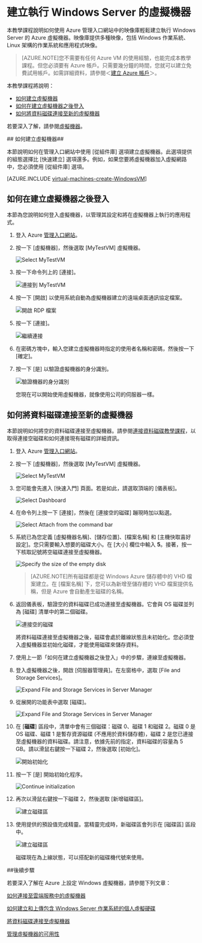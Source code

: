 # 建立執行 Windows Server 的虛擬機器 #

本教學課程說明如何使用 Azure 管理入口網站中的映像庫輕鬆建立執行 Windows Server 的 Azure 虛擬機器。映像庫提供多種映像，包括 Windows 作業系統、Linux 架構的作業系統和應用程式映像。

> [AZURE.NOTE]您不需要有任何 Azure VM 的使用經驗，也能完成本教學課程。但您必須要有 Azure 帳戶。只需要幾分鐘的時間，您就可以建立免費試用帳戶。如需詳細資料，請參閱＜[建立 Azure 帳戶](http://www.windowsazure.com/develop/php/tutorials/create-a-windows-azure-account/)＞。

本教學課程將說明：

- [如何建立虛擬機器](#createvirtualmachine)
- [如何在建立虛擬機器之後登入](#logon)
- [如何將資料磁碟連接至新的虛擬機器](#attachdisk)

若要深入了解，請參閱[虛擬機器](http://go.microsoft.com/fwlink/p/?LinkID=271224)。


##<a id="createvirtualmachine"> </a>如何建立虛擬機器##

本節說明如何在管理入口網站中使用 [從組件庫] 選項建立虛擬機器。此選項提供的組態選擇比 [快速建立] 選項還多。例如，如果您要將虛擬機器加入虛擬網路中，您必須使用 [從組件庫] 選項。

[AZURE.INCLUDE [virtual-machines-create-WindowsVM](../includes/virtual-machines-create-WindowsVM.md)]

## <a id="logon"> </a>如何在建立虛擬機器之後登入 ##

本節為您說明如何登入虛擬機器，以管理其設定和將在虛擬機器上執行的應用程式。

1. 登入 Azure [管理入口網站](http://manage.windowsazure.com)。

2. 按一下 [虛擬機器]，然後選取 [MyTestVM] 虛擬機器。

	![Select MyTestVM](./media/CreateVirtualMachineWindowsTutorial/selectvm.png)

3. 按一下命令列上的 [連接]。

	![連接到 MyTestVM](./media/CreateVirtualMachineWindowsTutorial/commandbarconnect.png)
	
4. 按一下 [開啟] 以使用系統自動為虛擬機器建立的遠端桌面通訊協定檔案。

	![開啟 RDP 檔案](./media/CreateVirtualMachineWindowsTutorial/openrdp.png)
	
5. 按一下 [連接]。

	![繼續連接](./media/CreateVirtualMachineWindowsTutorial/connectrdc.png)

6. 在密碼方塊中，輸入您建立虛擬機器時指定的使用者名稱和密碼，然後按一下 [確定]。

7. 按一下 [是] 以驗證虛擬機器的身分識別。

	![驗證機器的身分識別](./media/CreateVirtualMachineWindowsTutorial/certificate.png)

	您現在可以開始使用虛擬機器，就像使用公司的伺服器一樣。

## <a id="attachdisk"> </a>如何將資料磁碟連接至新的虛擬機器 ##

本節說明如何將空的資料磁碟連接至虛擬機器。請參閱[連接資料磁碟教學課程](../articles/virtual-machines/storage-windows-attach-disk.md)，以取得連接空磁碟和如何連接現有磁碟的詳細資訊。

1. 登入 Azure [管理入口網站](http://manage.windowsazure.com)。

2. 按一下 [虛擬機器]，然後選取 [MyTestVM] 虛擬機器。

	![Select MyTestVM](./media/CreateVirtualMachineWindowsTutorial/selectvm.png)
	
3. 您可能會先進入 [快速入門] 頁面。若是如此，請選取頂端的 [儀表板]。

	![Select Dashboard](./media/CreateVirtualMachineWindowsTutorial/dashboard.png)

4. 在命令列上按一下 [連接]，然後在 [連接空的磁碟] 蹦現時加以點選。

	![Select Attach from the command bar](./media/CreateVirtualMachineWindowsTutorial/commandbarattach.png)

5. 系統已為您定義 [虛擬機器名稱]、[儲存位置]、[檔案名稱] 和 [主機快取喜好設定]。您只需要輸入想要的磁碟大小。在 [大小] 欄位中輸入 **5**。接著，按一下核取記號將空磁碟連接至虛擬機器。

	![Specify the size of the empty disk](./media/CreateVirtualMachineWindowsTutorial/emptydisksize.png)
	
	>[AZURE.NOTE]所有磁碟都是從 Windows Azure 儲存體中的 VHD 檔案建立。在 [檔案名稱] 下，您可以為新增至儲存體的 VHD 檔案提供名稱，但是 Azure 會自動產生磁碟的名稱。

6. 返回儀表板，驗證空的資料磁碟已成功連接至虛擬機器。它會與 OS 磁碟並列為 [磁碟] 清單中的第二個磁碟。

	![連接空的磁碟](./media/CreateVirtualMachineWindowsTutorial/disklistwithdatadisk.png)

	將資料磁碟連接至虛擬機器之後，磁碟會處於離線狀態且未初始化。您必須登入虛擬機器並初始化磁碟，才能使用磁碟來儲存資料。

7. 使用上一節「如何在建立虛擬機器之後登入」[](#logon)中的步驟，連線至虛擬機器。

8. 登入虛擬機器之後，開啟 [伺服器管理員]。在左窗格中，選取 [File and Storage Services]。

	![Expand File and Storage Services in Server Manager](./media/CreateVirtualMachineWindowsTutorial/fileandstorageservices.png)

9. 從展開的功能表中選取 [磁碟]。

	![Expand File and Storage Services in Server Manager](./media/CreateVirtualMachineWindowsTutorial/selectdisks.png)
	
10. 在 [**磁碟**] 區段中，清單中會有三個磁碟：磁碟 0、磁碟 1 和磁碟 2。磁碟 0 是 OS 磁碟、磁碟 1 是暫存資源磁碟 (不應用於資料儲存體)，磁碟 2 是您已連接至虛擬機器的資料磁碟。請注意，依據先前的指定，資料磁碟的容量為 5 GB。請以滑鼠右鍵按一下磁碟 2，然後選取 [初始化]。

	![開始初始化](./media/CreateVirtualMachineWindowsTutorial/initializedisk.png)

11. 按一下 [是] 開始初始化程序。

	![Continue initialization](./media/CreateVirtualMachineWindowsTutorial/yesinitialize.png)

12. 再次以滑鼠右鍵按一下磁碟 2，然後選取 [新增磁碟區]。

	![建立磁碟區](./media/CreateVirtualMachineWindowsTutorial/initializediskvolume.png)

13. 使用提供的預設值完成精靈。當精靈完成時，新磁碟區會列示在 [磁碟區] 區段中。

	![建立磁碟區](./media/CreateVirtualMachineWindowsTutorial/newvolumecreated.png)

	磁碟現在為上線狀態，可以搭配新的磁碟機代號來使用。
	
##後續步驟 

若要深入了解在 Azure 上設定 Windows 虛擬機器，請參閱下列文章：

[如何連接至雲端服務中的虛擬機器](../articles/virtual-machines/cloud-services-connect-virtual-machine.md)

[如何建立和上傳包含 Windows Server 作業系統的個人虛擬硬碟](../articles/virtual-machines/virtual-machines-create-upload-vhd-windows-server.md)

[將資料磁碟連接至虛擬機器](../articles/virtual-machines/storage-windows-attach-disk.md)

[管理虛擬機器的可用性](../articles/manage-availability-virtual-machines.md)

[About virtual machines in Azure]: #virtualmachine
[How to create the virtual machine]: #custommachine
[How to log on to the virtual machine after you create it]: #logon
[How to attach a data disk to the new virtual machine]: #attachdisk
[How to set up communication with the virtual machine]: #endpoints

<!---HONumber=62-->